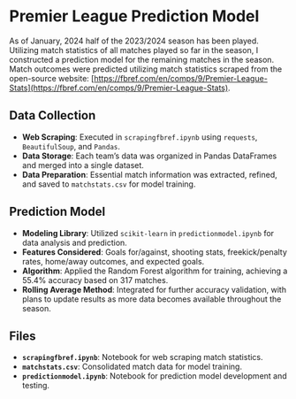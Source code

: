 # Premier League Prediction Model

As of January, 2024 half of the 2023/2024 season has been played. Utilizing match statistics of all matches played so far in the season, I constructed a prediction model for the remaining matches in the season. Match outcomes were predicted utilizing match statistics scraped from the open-source website: [https://fbref.com/en/comps/9/Premier-League-Stats](https://fbref.com/en/comps/9/Premier-League-Stats).

## Data Collection
- **Web Scraping**: Executed in `scrapingfbref.ipynb` using `requests`, `BeautifulSoup`, and `Pandas`.
- **Data Storage**: Each team’s data was organized in Pandas DataFrames and merged into a single dataset.
- **Data Preparation**: Essential match information was extracted, refined, and saved to `matchstats.csv` for model training.

## Prediction Model
- **Modeling Library**: Utilized `scikit-learn` in `predictionmodel.ipynb` for data analysis and prediction.
- **Features Considered**: Goals for/against, shooting stats, freekick/penalty rates, home/away outcomes, and expected goals.
- **Algorithm**: Applied the Random Forest algorithm for training, achieving a 55.4% accuracy based on 317 matches.
- **Rolling Average Method**: Integrated for further accuracy validation, with plans to update results as more data becomes available throughout the season.

## Files
- **`scrapingfbref.ipynb`**: Notebook for web scraping match statistics.
- **`matchstats.csv`**: Consolidated match data for model training.
- **`predictionmodel.ipynb`**: Notebook for prediction model development and testing.



